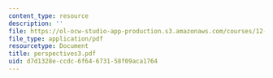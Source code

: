 ```yaml
---
content_type: resource
description: ''
file: https://ol-ocw-studio-app-production.s3.amazonaws.com/courses/12-000-solving-complex-problems-fall-2003/d7d1328eccdc6f64673158f09aca1764_perspectives3.pdf
file_type: application/pdf
resourcetype: Document
title: perspectives3.pdf
uid: d7d1328e-ccdc-6f64-6731-58f09aca1764
---
```

